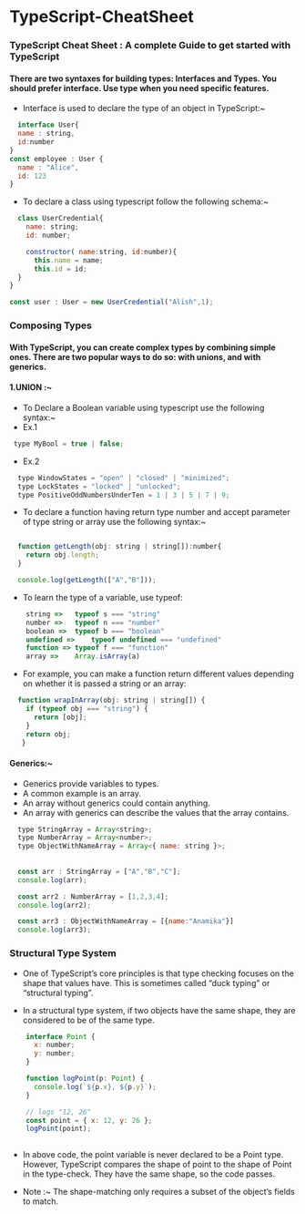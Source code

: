 # TypeScript-CheatSheet
### TypeScript Cheat Sheet : A complete Guide to get started with TypeScript  

#### There are two syntaxes for building types: Interfaces and Types. You should prefer interface. Use type when you need specific features.

- Interface is used to declare the type of an object in TypeScript:~
```js
  interface User{
  name : string,
  id:number
}
const employee : User {
  name : "Alice",
  id: 123
}
```
- To declare a class using typescript follow the following schema:~
```js
  class UserCredential{
    name: string;
    id: number;

    constructor( name:string, id:number){
      this.name = name;
      this.id = id;
  }
}

const user : User = new UserCredential("Alish",1);
```
### Composing Types 
#### With TypeScript, you can create complex types by combining simple ones. There are two popular ways to do so: with unions, and with generics.

#### 1.UNION :~

- To Declare a Boolean variable using typescript use the following syntax:~
- Ex.1
```js
 type MyBool = true | false;
```
- Ex.2
```js
  type WindowStates = "open" | "closed" | "minimized";
  type LockStates = "locked" | "unlocked";
  type PositiveOddNumbersUnderTen = 1 | 3 | 5 | 7 | 9;
```
- To declare a function having return type number and accept parameter of type string or array use the following syntax:~
```js

  function getLength(obj: string | string[]):number{
    return obj.length;
  }

  console.log(getLength(["A","B"]));
```
- To learn the type of a variable, use typeof:
```js
    string =>	typeof s === "string"
    number =>	typeof n === "number"
    boolean =>	typeof b === "boolean"
    undefined =>	typeof undefined === "undefined"
    function =>	typeof f === "function"
    array =>	Array.isArray(a)
```
- For example, you can make a function return different values depending on whether it is passed a string or an array:

```js
  function wrapInArray(obj: string | string[]) {
    if (typeof obj === "string") {
      return [obj];
    }
    return obj;
   }
```
#### Generics:~
- Generics provide variables to types. 
- A common example is an array. 
- An array without generics could contain anything. 
- An array with generics can describe the values that the array contains.

```js
  type StringArray = Array<string>;
  type NumberArray = Array<number>;
  type ObjectWithNameArray = Array<{ name: string }>;
  
  
  const arr : StringArray = ["A","B","C"];
  console.log(arr);

  const arr2 : NumberArray = [1,2,3,4];
  console.log(arr2);

  const arr3 : ObjectWithNameArray = [{name:"Anamika"}]
  console.log(arr3);
```

### Structural Type System
- One of TypeScript’s core principles is that type checking focuses on the shape that values have. This is sometimes called “duck typing” or “structural typing”.

- In a structural type system, if two objects have the same shape, they are considered to be of the same type.

```js
    interface Point {
      x: number;
      y: number;
    }

    function logPoint(p: Point) {
      console.log(`${p.x}, ${p.y}`);
    }

    // logs "12, 26"
    const point = { x: 12, y: 26 };
    logPoint(point);
    
  ```
  - In above code, the point variable is never declared to be a Point type. However, TypeScript compares the shape of point to the shape of Point in the type-check. They have the same shape, so the code passes.
  
  - Note :~ The shape-matching only requires a subset of the object’s fields to match.
